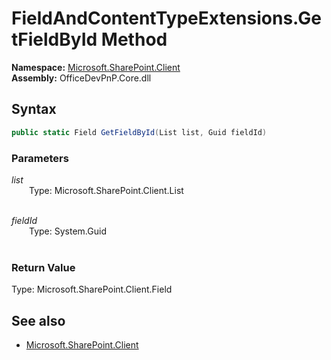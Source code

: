 # FieldAndContentTypeExtensions.GetFieldById Method  
**Namespace:** [Microsoft.SharePoint.Client](Microsoft.SharePoint.Client.md)  
**Assembly:** OfficeDevPnP.Core.dll  
## Syntax
```C#
public static Field GetFieldById(List list, Guid fieldId)
```
### Parameters
*list*  
&emsp;&emsp;Type: Microsoft.SharePoint.Client.List  
&emsp;&emsp;  
  
*fieldId*  
&emsp;&emsp;Type: System.Guid  
&emsp;&emsp;  
  
### Return Value
Type: Microsoft.SharePoint.Client.Field  

## See also
- [Microsoft.SharePoint.Client](Microsoft.SharePoint.Client.md)
